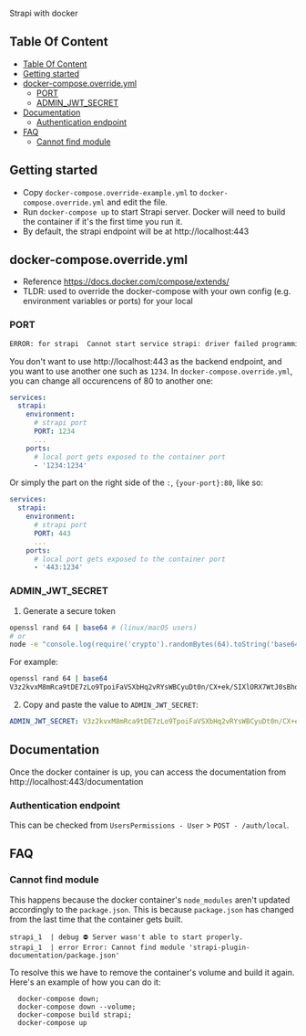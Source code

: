 Strapi with docker
## Table Of Content
- [Table Of Content](#table-of-content)
- [Getting started](#getting-started)
- [docker-compose.override.yml](#docker-composeoverrideyml)
  - [PORT](#port)
  - [ADMIN_JWT_SECRET](#admin_jwt_secret)
- [Documentation](#documentation)
  - [Authentication endpoint](#authentication-endpoint)
- [FAQ](#faq)
  - [Cannot find module](#cannot-find-module)
## Getting started
- Copy `docker-compose.override-example.yml` to `docker-compose.override.yml` and edit the file. 
- Run `docker-compose up` to start Strapi server. Docker will need to build the container if it's the first time you run it.
- By default, the strapi endpoint will be at http://localhost:443

## docker-compose.override.yml
- Reference https://docs.docker.com/compose/extends/
- TLDR: used to override the docker-compose with your own config (e.g. environment variables or ports) for your local

### PORT
```bash
ERROR: for strapi  Cannot start service strapi: driver failed programming external connectivity on endpoint strapi_strapi_1 (fac123aad08da1f0c4132cb3e041ab0e86092672d7b65e7b6133fb232836cba0): Bind for 0.0.0.0:80 failed: port is already allocated
```
You don't want to use http://localhost:443 as the backend endpoint, and you want to use another one such as `1234`.
In `docker-compose.override.yml`, you can change all occurencens of 80 to another one:
```yml
services:
  strapi:
    environment:
      # strapi port
      PORT: 1234
      ...
    ports:
      # local port gets exposed to the container port 
      - '1234:1234'
```

Or simply the part on the right side of the `:`, `{your-port}:80`, like so:
```yml
services:
  strapi:
    environment:
      # strapi port
      PORT: 443
      ...
    ports:
      # local port gets exposed to the container port 
      - '443:1234'
```

### ADMIN_JWT_SECRET
1. Generate a secure token
```bash
openssl rand 64 | base64 # (linux/macOS users)
# or
node -e "console.log(require('crypto').randomBytes(64).toString('base64'))" # (all users)
```
For example:
```bash
openssl rand 64 | base64
V3z2kvxM8mRca9tDE7zLo9TpoiFaVSXbHq2vRYsWBCyuDt0n/CX+ek/SIXlORX7WtJ0sBhdY+E22IIFp8Y/XXQ==
```
2. Copy and paste the value to `ADMIN_JWT_SECRET`:
```yml
ADMIN_JWT_SECRET: V3z2kvxM8mRca9tDE7zLo9TpoiFaVSXbHq2vRYsWBCyuDt0n/CX+ek/SIXlORX7WtJ0sBhdY+E22IIFp8Y/XXQ==
```

## Documentation

Once the docker container is up, you can access the documentation from http://localhost:443/documentation

### Authentication endpoint

This can be checked from `UsersPermissions - User` > `POST - /auth/local`.

## FAQ

### Cannot find module
This happens because the docker container's `node_modules` aren't updated accordingly to the `package.json`. This is because `package.json` has changed from the last time that the container gets built.
```
strapi_1  | debug ⛔️ Server wasn't able to start properly.
strapi_1  | error Error: Cannot find module 'strapi-plugin-documentation/package.json'
```
To resolve this we have to remove the container's volume and build it again. Here's an example of how you can do it:
```
  docker-compose down; 
  docker-compose down --volume; 
  docker-compose build strapi; 
  docker-compose up
```